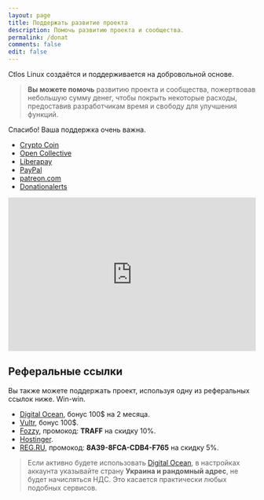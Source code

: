 ```yaml
---
layout: page
title: Поддержать развитие проекта
description: Помочь развитию проекта и сообщества.
permalink: /donat
comments: false
edit: false
---
```


Ctlos Linux создаётся и поддерживается на добровольной основе.

> **Вы можете помочь** развитию проекта и сообщества, пожертвовав небольшую сумму денег, чтобы покрыть некоторые расходы, предоставив разработчикам время и свободу для улучшения функций.

Спасибо! Ваша поддержка очень важна.

- [Crypto Coin](https://commerce.coinbase.com/checkout/ef975b9b-2340-442a-9e27-d9fd8f6e6978)
- [Open Collective](https://opencollective.com/ctlos/donate)
- [Liberapay](https://liberapay.com/ctlos)
- [PayPal](https://www.paypal.com/donate/?hosted_button_id=SDL935XTMD72N)
- [patreon.com](https://www.patreon.com/ctlos)
- [Donationalerts](http://www.donationalerts.ru/c/creio)

<iframe src="https://money.yandex.ru/quickpay/shop-widget?writer=seller&targets=%D0%9D%D0%B0%20%D1%80%D0%B0%D0%B7%D0%B2%D0%B8%D1%82%D0%B8%D0%B5%20Ctlos%20Linux&targets-hint=&default-sum=100&button-text=11&payment-type-choice=on&mobile-payment-type-choice=on&comment=on&hint=%D0%92%D0%B0%D1%88%D0%B5%20%D0%98%D0%BC%D1%8F%2C%20%D0%BD%D0%B8%D0%BA%D0%BD%D0%B5%D0%B9%D0%BC%2C%20%D0%BF%D0%BE%D0%B6%D0%B5%D0%BB%D0%B0%D0%BD%D0%B8%D0%B5%2C%20%D0%BA%D0%BE%D0%BC%D0%BC%D0%B5%D0%BD%D1%82%D0%B0%D1%80%D0%B8%D0%B9(%D0%BD%D0%B5%D0%BE%D0%B1%D1%8F%D0%B7%D0%B0%D1%82%D0%B5%D0%BB%D1%8C%D0%BD%D0%BE%D0%B5%20%D0%BF%D0%BE%D0%BB%D0%B5).&successURL=https%3A%2F%2Fctlos.github.io%2Fwiki&quickpay=shop&account=410011749909586" width="100%" height="313" frameborder="0" allowtransparency="true" scrolling="no"></iframe>

## Реферальные ссылки

Вы также можете поддержать проект, используя одну из реферальных ссылок ниже. Win-win.

- [Digital Ocean](https://m.do.co/c/49c4dbf3d0ca), бонус 100$ на 2 месяца.
- [Vultr](https://www.vultr.com/?ref=8527669-6G), бонус 100$.
- [Fozzy](https://fozzy.com/aff.php?aff=17247), промокод: **TRAFF** на скидку 10%.
- [Hostinger](https://www.hostg.xyz/aff_c?offer_id=6&aff_id=60923&url_id=65).
- [REG.RU](https://www.reg.ru/), промокод: **8A39-8FCA-CDB4-F765** на скидку 5%.

> Eсли активно будете использовать [Digital Ocean](https://m.do.co/c/49c4dbf3d0ca), в настройках аккаунта указывайте страну **Украина и рандомный адрес**, не будет начисляться НДС. Это касается практически любых подобных сервисов.
